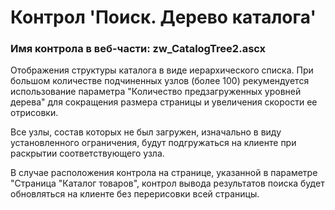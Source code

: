 ﻿---
description: 2.4.9.1
---
# Контрол 'Поиск. Дерево каталога'
### Имя контрола в веб-части: zw_CatalogTree2.ascx
Отображения структуры каталога в виде иерархического списка.
При большом количестве подчиненных узлов (более 100) рекумендуется использование параметра "Количество предзагруженных уровней дерева" для сокращения размера страницы и увеличения скорости ее отрисовки.

Все узлы, состав которых не был загружен, изначально в виду установленного ограничения, будут подгружаться на клиенте при раскрытии соответствующего узла.

В случае расположения контрола на странице, указанной в параметре "Страница "Каталог товаров", контрол вывода результатов поиска будет обновляться на клиенте без перерисовки всей страницы.
